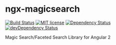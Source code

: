 # ngx-magicsearch 
[![Build Status](https://travis-ci.org/umens/ngx-magicsearch.svg?branch=master)](https://travis-ci.org/umens/ngx-magicsearch)
[![MIT license](http://img.shields.io/badge/license-MIT-brightgreen.svg)](http://opensource.org/licenses/MIT)
[![Dependency Status](https://david-dm.org/umens/ngx-magicsearch/master/status.svg)](https://david-dm.org/umens/ngx-magicsearch/master#info=dependencies)
[![devDependency Status](https://david-dm.org/umens/ngx-magicsearch/master/dev-status.svg)](https://david-dm.org/umens/ngx-magicsearch/master#info=devDependencies)

Magic Search/Faceted Search Library for Angular 2 
